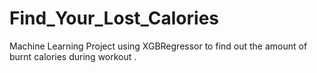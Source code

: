 # Find_Your_Lost_Calories
Machine Learning Project using XGBRegressor to find out the amount of burnt calories during workout .
